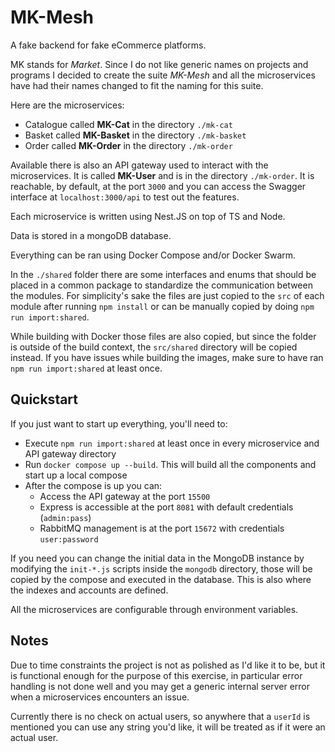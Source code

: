 # MK-Mesh

A fake backend for fake eCommerce platforms.

MK stands for *Market*. Since I do not like generic names on projects and programs I decided to create the suite *MK-Mesh* and all the microservices have had their names changed to fit the naming for this suite.

Here are the microservices:
- Catalogue called **MK-Cat** in the directory `./mk-cat`
- Basket called **MK-Basket** in the directory `./mk-basket`
- Order called **MK-Order** in the directory `./mk-order`

Available there is also an API gateway used to interact with the microservices. It is called **MK-User** and is in the directory `./mk-order`. It is reachable, by default, at the port `3000` and you can access the Swagger interface at `localhost:3000/api` to test out the features.

Each microservice is written using Nest.JS on top of TS and Node.

Data is stored in a mongoDB database.

Everything can be ran using Docker Compose and/or Docker Swarm.

In the `./shared` folder there are some interfaces and enums that should be placed in a common package to standardize the communication between the modules. For simplicity's sake the files are just copied to the `src` of each module after running `npm install` or can be manually copied by doing `npm run import:shared`.

While building with Docker those files are also copied, but since the folder is outside of the build context, the `src/shared` directory will be copied instead. If you have issues while building the images, make sure to have ran `npm run import:shared` at least once.

## Quickstart

If you just want to start up everything, you'll need to:
- Execute `npm run import:shared` at least once in every microservice and API gateway directory
- Run `docker compose up --build`. This will build all the components and start up a local compose
- After the compose is up you can:
    - Access the API gateway at the port `15500`
    - Express is accessible at the port `8081` with default credentials (`admin:pass`)
    - RabbitMQ management is at the port `15672` with credentials `user:password`

If you need you can change the initial data in the MongoDB instance by modifying the `init-*.js` scripts inside the `mongodb` directory, those will be copied by the compose and executed in the database. This is also where the indexes and accounts are defined.

All the microservices are configurable through environment variables.

## Notes

Due to time constraints the project is not as polished as I'd like it to be, but it is functional enough for the purpose of this exercise, in particular error handling is not done well and you may get a generic internal server error when a microservices encounters an issue.

Currently there is no check on actual users, so anywhere that a `userId` is mentioned you can use any string you'd like, it will be treated as if it were an actual user.
